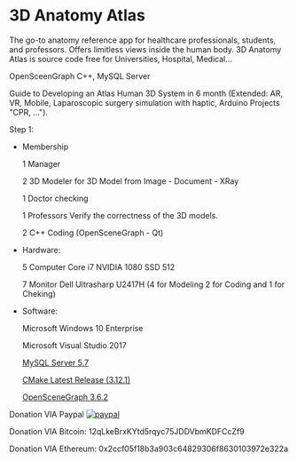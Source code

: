 # 3D Anatomy Atlas
The go-to anatomy reference app for healthcare professionals, students, and professors. Offers limitless views inside the human body.
3D Anatomy Atlas is source code free for Universities, Hospital, Medical...

OpenSceenGraph C++, MySQL Server

Guide to Developing an Atlas Human 3D System in 6 month (Extended: AR, VR, Mobile, Laparoscopic surgery simulation with haptic, Arduino Projects "CPR, ...").

Step 1: 
- Membership

  1 Manager
  
  2 3D Modeler for 3D Model from Image - Document - XRay

  1 Doctor checking

  1 Professors Verify the correctness of the 3D models.

  2 C++ Coding (OpenSceneGraph - Qt)
  
- Hardware:

  5 Computer Core i7 NVIDIA 1080 SSD 512

  7 Monitor Dell Ultrasharp U2417H (4 for Modeling 2 for Coding and 1 for Cheking)
  
- Software:
  
  Microsoft Windows 10 Enterprise
  
  Microsoft Visual Studio 2017
  
  <a href="https://dev.mysql.com/downloads/mysql/">MySQL Server 5.7</a>
  
  <a href="https://cmake.org/files/v3.12/cmake-3.12.1-win64-x64.zip">CMake Latest Release (3.12.1)</a>
  
  <a href="https://github.com/openscenegraph/OpenSceneGraph/tree/OpenSceneGraph-3.6.2">OpenSceneGraph 3.6.2</a>


Donation VIA Paypal [![paypal](https://www.paypalobjects.com/en_US/i/btn/btn_donate_SM.gif)](https://www.paypal.com/cgi-bin/webscr?cmd=_s-xclick&hosted_button_id=ZQUL4M8A3W4V6)

Donation VIA Bitcoin: 12qLkeBrxKYtd5rqyc75JDDVbmKDFCcZf9

Donation VIA Ethereum: 0x2ccf05f18b3a903c64829306f8630103972e322a
